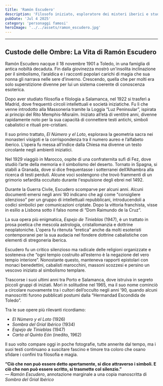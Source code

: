 ```yaml
---
title: 'Ramón Escudero'
description: 'Filosofo iniziato, esploratore dei misteri iberici e studioso dell’occulto'
pubDate: 'Jul 4 2025'
category: 'personaggi famosi'
heroImage: '../../assets/ramon_escudero.jpg'
---
```


<hr>
<h2>Custode delle Ombre: La Vita di Ramón Escudero</h2>

Ramón Escudero nacque il 18 novembre 1901 a Toledo, in una famiglia di antica nobiltà decaduta. Fin dalla giovinezza mostrò un'insolita inclinazione per il simbolismo, l’araldica e i racconti popolari carichi di magia che sua nonna gli narrava nelle sere d’inverno. Crescendo, quella che per molti era solo superstizione divenne per lui un sistema coerente di conoscenza esoterica.

Dopo aver studiato filosofia e filologia a Salamanca, nel 1922 si trasferì a Madrid, dove frequentò circoli intellettuali e società iniziatiche. Fu lì che venne introdotto alla Massoneria tramite la Loggia “Luz Peninsular”, ispirata ai principi del Rito Memphis-Misraïm. Iniziato all’età di ventitré anni, divenne rapidamente noto per la sua capacità di connettere testi antichi, simboli cabalistici e rituali pre-cristiani.

Il suo primo trattato, *El Número y el Loto*, esplorava la geometria sacra nei monasteri visigoti e la corrispondenza tra il numero aureo e l’alfabeto iberico. L’opera fu messa all’indice dalla Chiesa ma divenne un testo circolante negli ambienti iniziatici.

Nel 1929 viaggiò in Marocco, ospite di una confraternita sufi di Fez, dove studiò l’arte della memoria e il simbolismo del deserto. Tornato in Spagna, si stabilì a Granada, dove si dice frequentasse i sotterranei dell’Alhambra alla ricerca di testi perduti. Alcune voci sostengono che trovò frammenti di un grimorio sefardita occultato durante l'espulsione degli ebrei nel 1492.

Durante la Guerra Civile, Escudero scomparve per alcuni anni. Alcuni documenti emersi negli anni ’80 indicano che agì come "consigliere silenzioso" per un gruppo di intellettuali repubblicani, introducendoli a codici simbolici per comunicazioni criptate. Dopo la vittoria franchista, visse in esilio a Lisbona sotto il falso nome di “Dom Raimundo de la Cruz”.

La sua opera più enigmatica, *Espejo de Tinieblas* (1947), è un trattato in prosa poetica che mescola astrologia, cristallomanzia e dottrine neoplatoniche. L'opera fu ritenuta “eretica” anche da molti esoteristi contemporanei per la sua audacia nel fondere dottrine cabalistiche con elementi di stregoneria iberica.

Escudero fu un critico silenzioso ma radicale delle religioni organizzate e sosteneva che “ogni tempio costruito all’esterno è la negazione del vero tempio interiore”. Nonostante questo, manteneva rapporti epistolari con monaci benedettini, cabalisti marocchini, massoni scozzesi e persino un vescovo iniziato al simbolismo templare.

Trascorse i suoi ultimi anni tra Porto e Salamanca, dove istruiva in segreto piccoli gruppi di iniziati. Morì in solitudine nel 1965, ma il suo nome cominciò a circolare nuovamente tra i cultori dell’occulto negli anni ’90, quando alcuni manoscritti furono pubblicati postumi dalla “Hermandad Escondida de Toledo”.

Tra le sue opere più rilevanti ricordiamo:
- *El Número y el Loto* (1926)
- *Sombra del Grial Ibérico* (1934)
- *Espejo de Tinieblas* (1947)
- *Carta al Quinto Eón* (inedito, 1962)

Il suo volto compare oggi in poche fotografie, tutte annerite dal tempo, ma i suoi testi continuano a suscitare fascino e timore tra coloro che osano sfidare i confini tra filosofia e magia.

**“Ciò che non può essere detto apertamente, si dice attraverso i simboli. E ciò che non può essere scritto, si trasmette col silenzio.”**  
— *Ramón Escudero*, annotazione marginale a una copia manoscritta di *Sombra del Grial Ibérico*
